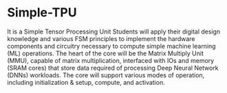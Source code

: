 # Simple-TPU
It is a Simple Tensor Processing Unit Students will apply their digital design knowledge and various FSM principles to implement the hardware components and circuitry necessary to compute simple machine learning (ML) operations. The heart of the core will be the Matrix Multiply Unit (MMU), capable of matrix multiplication, interfaced with IOs and memory (SRAM cores) that store data required of processing Deep Neural Network (DNNs) workloads. The core will support various modes of operation, including initialization &amp; setup, compute, and activation. 
